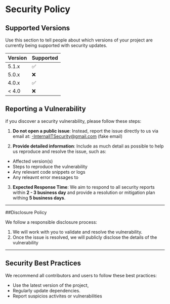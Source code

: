 # Security Policy

## Supported Versions

Use this section to tell people about which versions of your project are
currently being supported with security updates.

| Version | Supported          |
| ------- | ------------------ |
| 5.1.x   | :white_check_mark: |
| 5.0.x   | :x:                |
| 4.0.x   | :white_check_mark: |
| < 4.0   | :x:                |

## Reporting a Vulnerability

if you discover a security vulnerability, please follow these steps:

1. **Do not open a public issue**: Instead, report the issue directly to us via email at:
-InternalITSecurity@gmail.com (fake email)

2. **Provide detailed information**: Include as much detail as possible to help us reproduce and resolve the issue, such as:
- Affected version(s)
- Steps to reproduce the vulnerability
- Any relevant code snippets or logs
- Any releavnt error messages to 

3. **Expected Response Time**: We aim to respond to all security reports within **2 - 3 business day** and provide a resolution or mitigation plan withing **5 business days**.

---

##Disclosure Policy

We follow a responsible disclosure process:

1. We will work with you to validate and resolve the vulnerability.
2. Once the issue is resolved, we will publicly disclose the details of the vulnerability
  
---

## Security Best Practices

We recommend all contributors and users to follow these best practices:
- Use the latest version of the project,
- Regularly update dependencies.
- Report suspicios activites or vulnerabilities
